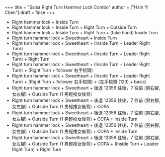+++
title = "Salsa Right Turn Hammer Lock Combo"
author = ["Hsin Yi Chen"]
draft = false
+++

-   Right hammer lock + Inside Turn
-   Right hammer lock + Inside Turn + Right Turn + Outside Turn
-   Right hammer lock + Inside Turn + Right Turn + (fake hand) Inside Turn
-   Right turn hammer lock + Sweetheart + Inside Turn
-   Right turn hammer lock + Sweetheart + (Inside Turn + Leader Right Turn)
-   Right turn hammer lock + Sweetheart + (Inside Turn + Leader Right Turn) + Right Turn
-   Right turn hammer lock + Sweetheart + (Inside Turn + Leader Right Turn) + (Right Turn  + follower 右手梳頭)
-   Right turn hammer lock + Sweetheart + (Inside Turn + Leader Right Turn) + (Right Turn  + follower 右手梳頭) + (左手梳頭 (123) + basic)
-   Right turn hammer lock + Sweetheart + 後退 12356 往後，7 往前 (男右腳, 女左腳) + Outside Turn (1 男輕推女後背)
-   Right turn hammer lock + Sweetheart + 後退 12356 往後，7 往前 (男右腳, 女左腳) + Outside Turn (1 男輕推女後背) + COPA
-   Right turn hammer lock + Sweetheart + 後退 12356 往後，7 往前 (男右腳, 女左腳) + Outside Turn (1 男輕推女後背) + COPA + Inside Turn
-   Right turn hammer lock + Sweetheart + 後退 12356 往後，7 往前 (男右腳, 女左腳) + Outside Turn (1 男輕推女後背) + COPA + Inside Turn
-   Right turn hammer lock + Sweetheart + 後退 12356 往後，7 往前 (男右腳, 女左腳) + Outside Turn (1 男輕推女後背) + COPA + (Inside Turn + Leader Right Turn) + Right Turn
